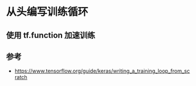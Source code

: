 # 从头编写训练循环

## 使用 tf.function 加速训练

## 参考

- https://www.tensorflow.org/guide/keras/writing_a_training_loop_from_scratch
